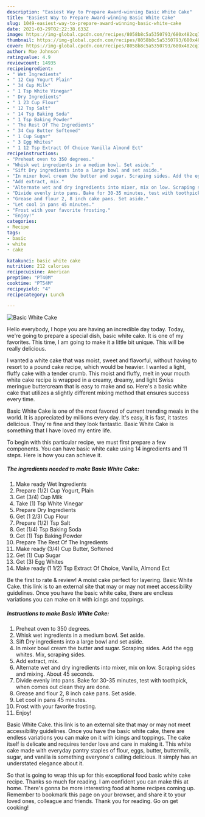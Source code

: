 ```yaml
---
description: "Easiest Way to Prepare Award-winning Basic White Cake"
title: "Easiest Way to Prepare Award-winning Basic White Cake"
slug: 1049-easiest-way-to-prepare-award-winning-basic-white-cake
date: 2021-03-29T02:22:38.633Z
image: https://img-global.cpcdn.com/recipes/8058b8c5a5350793/680x482cq70/basic-white-cake-recipe-main-photo.jpg
thumbnail: https://img-global.cpcdn.com/recipes/8058b8c5a5350793/680x482cq70/basic-white-cake-recipe-main-photo.jpg
cover: https://img-global.cpcdn.com/recipes/8058b8c5a5350793/680x482cq70/basic-white-cake-recipe-main-photo.jpg
author: Mae Johnson
ratingvalue: 4.9
reviewcount: 14935
recipeingredient:
- " Wet Ingredients"
- " 12 Cup Yogurt Plain"
- " 34 Cup Milk"
- " 1 Tsp White Vinegar"
- " Dry Ingredients"
- " 1 23 Cup Flour"
- " 12 Tsp Salt"
- " 14 Tsp Baking Soda"
- " 1 Tsp Baking Powder"
- " The Rest Of The Ingredients"
- " 34 Cup Butter Softened"
- " 1 Cup Sugar"
- " 3 Egg Whites"
- " 1 12 Tsp Extract Of Choice Vanilla Almond Ect"
recipeinstructions:
- "Preheat oven to 350 degrees."
- "Whisk wet ingredients in a medium bowl. Set aside."
- "Sift Dry ingredients into a large bowl and set aside."
- "In mixer bowl cream the butter and sugar. Scraping sides. Add the egg whites. Mix, scraping sides."
- "Add extract, mix."
- "Alternate wet and dry ingredients into mixer, mix on low. Scraping sides and mixing. About 45 seconds."
- "Divide evenly into pans. Bake for 30-35 minutes, test with toothpick, when comes out clean they are done."
- "Grease and flour 2, 8 inch cake pans. Set aside."
- "Let cool in pans 45 minutes."
- "Frost with your favorite frosting."
- "Enjoy!"
categories:
- Recipe
tags:
- basic
- white
- cake

katakunci: basic white cake 
nutrition: 212 calories
recipecuisine: American
preptime: "PT40M"
cooktime: "PT54M"
recipeyield: "4"
recipecategory: Lunch

---
```



![Basic White Cake](https://img-global.cpcdn.com/recipes/8058b8c5a5350793/680x482cq70/basic-white-cake-recipe-main-photo.jpg)

Hello everybody, I hope you are having an incredible day today. Today, we're going to prepare a special dish, basic white cake. It is one of my favorites. This time, I am going to make it a little bit unique. This will be really delicious.

I wanted a white cake that was moist, sweet and flavorful, without having to resort to a pound cake recipe, which would be heavier. I wanted a light, fluffy cake with a tender crumb. This moist and fluffy, melt in your mouth white cake recipe is wrapped in a creamy, dreamy, and light Swiss meringue buttercream that is easy to make and so. Here&#39;s a basic white cake that utilizes a slightly different mixing method that ensures success every time.

Basic White Cake is one of the most favored of current trending meals in the world. It is appreciated by millions every day. It's easy, it is fast, it tastes delicious. They're fine and they look fantastic. Basic White Cake is something that I have loved my entire life.


To begin with this particular recipe, we must first prepare a few components. You can have basic white cake using 14 ingredients and 11 steps. Here is how you can achieve it.

<!--inarticleads1-->

##### The ingredients needed to make Basic White Cake:

1. Make ready  Wet Ingredients
1. Prepare  (1/2) Cup Yogurt, Plain
1. Get  (3/4) Cup Milk
1. Take  (1) Tsp White Vinegar
1. Prepare  Dry Ingredients
1. Get  (1 2/3) Cup Flour
1. Prepare  (1/2) Tsp Salt
1. Get  (1/4) Tsp Baking Soda
1. Get  (1) Tsp Baking Powder
1. Prepare  The Rest Of The Ingredients
1. Make ready  (3/4) Cup Butter, Softened
1. Get  (1) Cup Sugar
1. Get  (3) Egg Whites
1. Make ready  (1 1/2) Tsp Extract Of Choice, Vanilla, Almond Ect


Be the first to rate &amp; review! A moist cake perfect for layering. Basic White Cake. this link is to an external site that may or may not meet accessibility guidelines. Once you have the basic white cake, there are endless variations you can make on it with icings and toppings. 

<!--inarticleads2-->

##### Instructions to make Basic White Cake:

1. Preheat oven to 350 degrees.
1. Whisk wet ingredients in a medium bowl. Set aside.
1. Sift Dry ingredients into a large bowl and set aside.
1. In mixer bowl cream the butter and sugar. Scraping sides. Add the egg whites. Mix, scraping sides.
1. Add extract, mix.
1. Alternate wet and dry ingredients into mixer, mix on low. Scraping sides and mixing. About 45 seconds.
1. Divide evenly into pans. Bake for 30-35 minutes, test with toothpick, when comes out clean they are done.
1. Grease and flour 2, 8 inch cake pans. Set aside.
1. Let cool in pans 45 minutes.
1. Frost with your favorite frosting.
1. Enjoy!


Basic White Cake. this link is to an external site that may or may not meet accessibility guidelines. Once you have the basic white cake, there are endless variations you can make on it with icings and toppings. The cake itself is delicate and requires tender love and care in making it. This white cake made with everyday pantry staples of flour, eggs, butter, buttermilk, sugar, and vanilla is something everyone&#39;s calling delicious. It simply has an understated elegance about it. 

So that is going to wrap this up for this exceptional food basic white cake recipe. Thanks so much for reading. I am confident you can make this at home. There's gonna be more interesting food at home recipes coming up. Remember to bookmark this page on your browser, and share it to your loved ones, colleague and friends. Thank you for reading. Go on get cooking!
